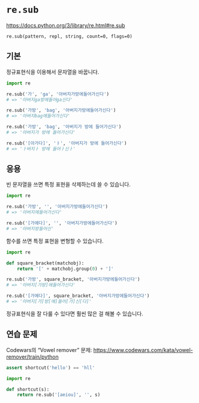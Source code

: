 # `re.sub`

<https://docs.python.org/3/library/re.html#re.sub>

`re.sub(pattern, repl, string, count=0, flags=0)`

## 기본

정규표현식을 이용해서 문자열을 바꿉니다.

```python
import re

re.sub('가', 'ga', '아버지가방에들어가신다')
# => '아버지ga방에들어ga신다'

re.sub('가방', 'bag', '아버지가방에들어가신다')
# => '아버지bag에들어가신다'

re.sub('가방', 'bag', '아버지가 방에 들어가신다')
# => '아버지가 방에 들어가신다'

re.sub('[아가다]', 'ㅏ', '아버지가 방에 들어가신다')
# => 'ㅏ버지ㅏ 방에 들어ㅏ신ㅏ'
```

## 응용

빈 문자열을 쓰면 특정 표현을 삭제하는데 쓸 수 있습니다.

```python
import re

re.sub('가방', '', '아버지가방에들어가신다')
# => '아버지에들어가신다'

re.sub('[가에다]', '', '아버지가방에들어가신다')
# => '아버지방들어신'
```

함수를 쓰면 특정 표현을 변형할 수 있습니다.

```python
import re

def square_bracket(matchobj):
    return '[' + matchobj.group(0) + ']'

re.sub('가방', square_bracket, '아버지가방에들어가신다')
# => '아버지[가방]에들어가신다'

re.sub('[가에다]', square_bracket, '아버지가방에들어가신다')
# => '아버지[가]방[에]들어[가]신[다]'
```

정규표현식을 잘 다룰 수 있다면 훨씬 많은 걸 해볼 수 있습니다.

## 연습 문제

Codewars의 “Vowel remover” 문제:
<https://www.codewars.com/kata/vowel-remover/train/python>

```python
assert shortcut('hello') == 'hll'
```

```python
import re

def shortcut(s):
    return re.sub('[aeiou]', '', s)
```
